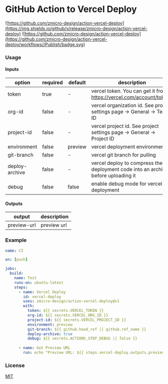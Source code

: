 # GitHub Action to Vercel Deploy

![https://github.com/zmicro-design/action-vercel-deploy](https://img.shields.io/github/v/release/zmicro-design/action-vercel-deploy)
![https://github.com/zmicro-design/action-vercel-deploy](https://github.com/zmicro-design/action-vercel-deploy/workflows//Publish/badge.svg)

### Usage

#### Inputs

| option | required | default | description |
| ------ | -------- | ------- | ----------- |
| token  | true     | -       | vercel token. You can get it from https://vercel.com/account/tokens |
| org-id | false    | -       | vercel organization id. See project settings page -> General -> Team ID |
| project-id | false | -       | vercel project id. See project settings page -> General -> Project ID |
| environment | false | preview | vercel deployment environment |
| git-branch | false | -       | vercel git branch for pulling |
| deploy-archive | false | -       | vercel deploy to compress the deployment code into an archive before uploading it |
| debug | false | false   | enable debug mode for vercel deployment |

#### Outputs

| output | description |
| ------ | ----------- |
| preview-url | preview url |

### Example

```yml
name: CI

on: [push]

jobs:
  build:
    name: Test
    runs-on: ubuntu-latest
    steps:
      - name: Vercel Deploy
        id: vercel-deploy
        uses: zmicro-design/action-vercel-deploy@v1
        with:
          token: ${{ secrets.VERCEL_TOKEN }}
          org-id: ${{ secrets.VERCEL_ORG_ID }}
          project-id: ${{ secrets.VERCEL_PROJECT_ID }}
          environment: preview
          git-branch: ${{ github.head_ref || github.ref_name }}
          deploy-archive: true
          debug: ${{ secrets.ACTIONS_STEP_DEBUG || false }}
      
      - name: Get Preview URL
        run: echo "Preview URL: ${{ steps.vercel-deploy.outputs.preview-url }}"
```

### License

[MIT](./LICENSE)
